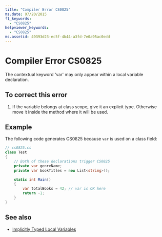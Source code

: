 ```yaml
---
title: "Compiler Error CS0825"
ms.date: 07/20/2015
f1_keywords: 
  - "CS0825"
helpviewer_keywords: 
  - "CS0825"
ms.assetid: 49393d23-ec5f-4b44-a3fd-7e0a95ac0edd
---
```

# Compiler Error CS0825
The contextual keyword 'var' may only appear within a local variable declaration.  

## To correct this error  
  
1. If the variable belongs at class scope, give it an explicit type.  Otherwise move it inside the method where it will be used.  
  
## Example  
 The following code generates CS0825 because `var` is used on a class field:  
  
```csharp  
// cs0825.cs  
class Test  
{  
    // Both of these declarations trigger CS0825
    private var genreName;   
    private var bookTitles = new List<string>();
  
    static int Main()  
    {  
        var totalBooks = 42; // var is OK here  
        return -1;  
    }  
}  
```  
  
## See also

- [Implicitly Typed Local Variables](../../csharp/programming-guide/classes-and-structs/implicitly-typed-local-variables.md#remarks)
